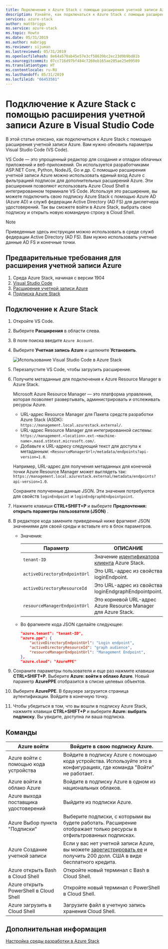 ```yaml
---
title: Подключение к Azure Stack с помощью расширения учетной записи Azure в Visual Studio Code | Документация Майкрософт
description: Узнайте, как подключаться к Azure Stack с помощью расширения учетной записи Azure в Visual Studio Code.
services: azure-stack
author: mattbriggs
ms.service: azure-stack
ms.topic: Howto
ms.date: 05/31/2019
ms.author: mabrigg
ms.reviewer: sijuman
ms.lastreviewed: 05/31/2019
ms.openlocfilehash: 8e64a570ab45e57e3cf58639bc2ec23d9b9bd81b
ms.sourcegitcommit: 07cc716d97bf484c7260eb165ae205ae25e09589
ms.translationtype: HT
ms.contentlocale: ru-RU
ms.lasthandoff: 05/31/2019
ms.locfileid: "66453581"
---
```

# <a name="connect-to-azure-stack-using-azure-account-extension-in-visual-studio-code"></a>Подключение к Azure Stack с помощью расширения учетной записи Azure в Visual Studio Code

В этой статье описано, как подключиться к Azure Stack с помощью расширения учетной записи Azure. Вам нужно обновить параметры Visual Studio Code (VS Code).

VS Code — это упрощенный редактор для создания и отладки облачных приложений и веб-приложений. Он используется разработчиками ASP.NET Core, Python, NodeJS, Go и др. С помощью расширения учетной записи Azure можно использовать единый вход Azure с фильтрацией подписок для дополнительных расширений Azure. Эти расширения позволяют использовать Azure Cloud Shell в интегрированном терминале VS Code. Используя это расширение, вы можете подключить свою подписку Azure Stack с помощью Azure AD (Azure AD) и служб федерации Active Directory (AD FS) для диспетчера удостоверений. Так вы сможете войти в Azure Stack, выбрать свою подписку и открыть новую командную строку в Cloud Shell. 

> [!Note]  
> Приведенные здесь инструкции можно использовать в среде служб федерации Active Directory (AD FS). Вам нужно использовать учетные данные AD FS и конечные точки.

## <a name="pre-requisites-for-the-azure-account-extension"></a>Предварительные требования для расширения учетной записи Azure

1. Среда Azure Stack, начиная с версии 1904
2. [Visual Studio Code](https://code.visualstudio.com/)
3. [Расширение учетной записи Azure](https://github.com/Microsoft/vscode-azure-account)
4. [Подписка Azure Stack](https://azure.microsoft.com/overview/azure-stack/)

## <a name="steps-to-connect-to-azure-stack"></a>Подключение к Azure Stack

1. Откройте VS Code.

2. Выберите **Расширения** в области слева.

3. В поле поиска введите `Azure Account`.

4. Выберите **Учетная запись Azure** и щелкните **Установить**.

      ![Использование Visual Studio Code в Azure Stack](media/azure-stack-dev-start-vscode-azure/image1.png)

5. Перезапустите VS Code, чтобы загрузить расширение.

6. Получите метаданные для подключения к Azure Resource Manager в Azure Stack. 
    
    Microsoft Azure Resource Manager — это платформа управления, которая позволяет развертывать, администрировать и отслеживать ресурсы Azure.
    - URL-адрес Resource Manager для Пакета средств разработки Azure Stack (ASDK): `https://management.local.azurestack.external/`. 
    - URL-адрес Resource Manager для интегрированной системы: `https://management.<location>.ext-<machine-name>.masd.stbtest.microsoft.com/`.
    - Добавьте к URL-адресу следующий текст для доступа к метаданным: `<ResourceManagerUrl>/metadata/endpoints?api-version=1.0`.

    Например, URL-адрес для получения метаданных для конечной точки Azure Resource Manager может выглядеть так: `https://management.local.azurestack.external/metadata/endpoints?api-version=1.0`.

    Сохраните полученные данные JSON. Эти значения потребуются для свойств `loginEndpoint` и `loginEndgraphEndpointpoint`.

7. Нажмите клавиши **CTRL+SHIFT+P** и выберите **Предпочтения: открыть параметры пользователя (JSON)** .

8. В редакторе кода замените приведенный ниже фрагмент JSON значениями для своей среды и вставьте его в блок параметров.

    - Значения:

        | Параметр | ОПИСАНИЕ |
        | --- | --- |
        | `tenant-ID` | Значение [идентификатора клиента](../operator/azure-stack-identity-overview.md) Azure Stack. |
        | `activeDirectoryEndpointUrl` | Это URL-адрес из свойства loginEndpoint. |
        | `activeDirectoryResourceId` | Это URL-адрес из свойства loginEndgraphEndpointpoint.
        | `resourceManagerEndpointUrl` | Это корневой URL-адрес Azure Resource Manager для Azure Stack. | 

    - Во фрагменте кода JSON сделайте следующее:

      ```JSON  
      "azure.tenant": "tenant-ID",
      "azure.ppe": {
          "activeDirectoryEndpointUrl": "Login endpoint",
          "activeDirectoryResourceId": "graph audience",
          "resourceManagerEndpointUrl": "Management Endpoint",
      },
      "azure.cloud": "AzurePPE"
      ```

8. Сохраните параметры пользователя и еще раз нажмите клавиши **CTRL+SHIFT+P**. Выберите **Azure: войти в облако Azure**. Новый параметр **AzurePPE** отобразится в списке целевых объектов.

9. Выберите **AzurePPE**. В браузере загрузится страница аутентификации. Войдите в конечную точку.

11. Чтобы убедиться в том, что вы вошли в подписку Azure Stack, нажмите клавиши **CTRL+SHIFT+P** и выберите **Azure: выбрать подписку**. Вы увидите, доступна ли ваша подписка.

## <a name="commands"></a>Команды

| Azure войти | Войдите в свою подписку Azure. |
| --- | --- |
| Azure войти с помощью кода устройства | Войдите в подписку Azure с помощью кода устройства. Используйте это в конфигурациях, где команда "Войти" не работает. |
| Azure войти в облако Azure | Войдите в подписку Azure в одном из национальных облаков. |
| Azure выхода поставщика удостоверений | Выйдите из подписки Azure. |
| Azure Выбор пункта "Подписки" | Выберите подписки, с которыми вы будете работать. Расширение отображает только ресурсы в отфильтрованных подписках. |
| Azure Создание учетной записи | Если у вас нет учетной записи Azure, вы можете [зарегистрировать ее](https://azure.microsoft.com/free/?utm_source=campaign&utm_campaign=vscode-azure-account&mktingSource=vscode-azure-account) и получить 200 долл. США в виде бесплатного кредита. |
| Azure открыть Bash в Cloud Shell | Откройте новый терминал с Bash в Cloud Shell. |
| Azure открыть PowerShell в Cloud Shell | Откройте новый терминал с PowerShell в Cloud Shell. |
| Azure загрузить в Cloud Shell | Загрузите файл в учетную запись хранения Cloud Shell. |

## <a name="next-steps"></a>Дополнительная информация

[Настройка среды разработки в Azure Stack](azure-stack-dev-start.md)
